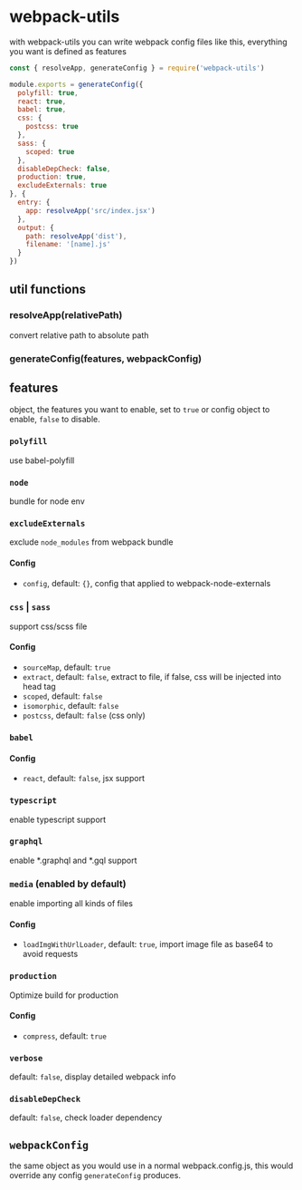 # webpack-utils

with webpack-utils you can write webpack config files like this, everything you want is defined as features

```js
const { resolveApp, generateConfig } = require('webpack-utils')

module.exports = generateConfig({
  polyfill: true,
  react: true,
  babel: true,
  css: {
    postcss: true
  },
  sass: {
    scoped: true
  },
  disableDepCheck: false,
  production: true,
  excludeExternals: true
}, {
  entry: {
    app: resolveApp('src/index.jsx')
  },
  output: {
    path: resolveApp('dist'),
    filename: '[name].js'
  }
})
```

## util functions

### resolveApp(relativePath)

convert relative path to absolute path

### generateConfig(features, webpackConfig)

## features

object, the features you want to enable, set to `true` or config object to enable, `false` to disable.

### `polyfill`

use babel-polyfill

### `node`

bundle for node env

### `excludeExternals`

exclude `node_modules` from webpack bundle

#### Config

- `config`, default: `{}`, config that applied to webpack-node-externals

### `css` | `sass`

support css/scss file

#### Config

- `sourceMap`, default: `true`
- `extract`, default: `false`, extract to file, if false, css will be injected into head tag
- `scoped`, default: `false`
- `isomorphic`, default: `false`
- `postcss`, default: `false` (css only)

### `babel`

#### Config

- `react`, default: `false`, jsx support

### `typescript`

enable typescript support

### `graphql`

enable *.graphql and *.gql support

### `media` (enabled by default)

enable importing all kinds of files

#### Config

- `loadImgWithUrlLoader`, default: `true`, import image file as base64 to avoid requests

### `production`

Optimize build for production

#### Config

- `compress`, default: `true`

### `verbose`

default: `false`, display detailed webpack info

### `disableDepCheck`

default: `false`, check loader dependency

## `webpackConfig`

the same object as you would use in a normal webpack.config.js, this would override any config `generateConfig` produces.
